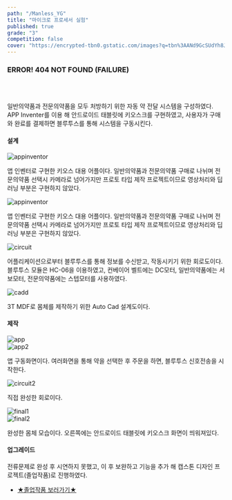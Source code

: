 ```yaml
---
path: "/Manless_YG"
title: "마이크로 프로세서 실험"
published: true
grade: "3"
competition: false
cover: "https://encrypted-tbn0.gstatic.com/images?q=tbn%3AANd9GcSUdYh8JTACmwQbD6nYnUQBfEF6ahKvuVRzMw&usqp=CAU"
---
```

<h3> ERROR! 404 NOT FOUND (FAILURE) </h3>
<br><br>
<p>
    일반의약품과 전문의약품을 모두 처방하기 위한 자동 약 전달 시스템을 구성하였다.
    APP Inventer를 이용 해 안드로이드 태블릿에 키오스크를 구현하였고, 사용자가 구매와 완료를 결제하면 블루투스를 통해 시스템을 구동시킨다.
    
</p>
    <h4> 설계 </h4>
    <div class="box alt">
        <div class="row gtr-50 gtr-uniform">
            <div class="col-12"><span class="image fit"> 
                <img src="https://github.com/ok60subin/subamzak/blob/master/src/assets/images/appinventor.png?raw=true" alt="appinventor" >
            </span></div>
        </div>
    </div>
    <p>
        앱 인벤터로 구현한 키오스 대용 어플이다. 일반의약품과 전문의약품 구매로 나뉘며 전문의약품 선택시 카메라로 넘어가지만 프로토 타입 제작 프로젝트이므로 영상처리와 딥러닝 부분은 구현하지 않았다.
    </p>
    <div class="box alt">
        <div class="row gtr-50 gtr-uniform">
            <div class="col-12"><span class="image fit"> 
                <img src="https://github.com/ok60subin/subamzak/blob/master/src/assets/images/appinventor.png?raw=true" alt="appinventor" >
            </span></div>
        </div>
    </div>
    <p>
        앱 인벤터로 구현한 키오스 대용 어플이다. 일반의약품과 전문의약품 구매로 나뉘며 전문의약품 선택시 카메라로 넘어가지만 프로토 타입 제작 프로젝트이므로 영상처리와 딥러닝 부분은 구현하지 않았다.
    </p>
        <div class="box alt">
            <div class="row gtr-50 gtr-uniform">
                <div class="col-12"><span class="image fit"> 
                    <img src="https://github.com/ok60subin/subamzak/blob/master/src/assets/images/circuit.png?raw=true" alt="circuit" >
                </span></div>
            </div>
         </div>
    <p>
        어플리케이션으로부터 블루투스를 통해 정보를 수신받고, 작동시키기 위한 회로도이다. 블루투스 모듈은 HC-06을 이용하였고, 컨베이어 벨트에는 DC모터, 일반의약품에는 서보모터, 전문의약품에는 스텝모터를 사용하였다.
    </p>
        <div class="box alt">
            <div class="row gtr-50 gtr-uniform">
                <div class="col-12"><span class="image fit"> 
                    <img src="https://github.com/ok60subin/subamzak/blob/master/src/assets/images/cadd.png?raw=true" alt="cadd" >
                </span></div>
            </div>
        </div>
    <p>
        3T MDF로 몸체를 제작하기 위한 Auto Cad 설계도이다.
    </p>
    <h4>제작</h4>
    <div class="box alt twoimg">
        <div class="row gtr-50 gtr-uniform imgs multi">
            <div class="col-6"> <span class="image fit">
                <img src="https://github.com/ok60subin/subamzak/blob/master/src/assets/images/app.png?raw=true" alt="app">
            </span></div>
            <div class="col-6"> <span class="image fit">
                <img src="https://github.com/ok60subin/subamzak/blob/master/src/assets/images/app2.png?raw=true" alt="app2">
            </span></div>
        </div>
    </div>
    <p>
        앱 구동화면이다. 여러화면을 통해 약을 선택한 후 주문을 하면, 블루투스 신호전송을 시작한다.
    </P>
    <div class="box alt">
        <div class="row gtr-50 gtr-uniform">
            <div class="col-12"><span class="image fit"> 
                <img src="https://github.com/ok60subin/subamzak/blob/master/src/assets/images/circuit2.png?raw=true" alt="circuit2" >
            </span></div>
        </div>
    </div>
    <p>
        직접 완성한 회로이다.
    </p>
    <div class="box alt twoimg">
        <div class="row gtr-50 gtr-uniform imgs multi">
            <div class="col-6"> <span class="image fit">
                <img src="https://github.com/ok60subin/subamzak/blob/master/src/assets/images/final1.png?raw=true" alt="final1">
            </span></div>
            <div class="col-6"> <span class="image fit">
                <img src="https://github.com/ok60subin/subamzak/blob/master/src/assets/images/final2.png?raw=true" alt="final2">
            </span></div>
        </div>
    </div>
    <p>
        완성한 몸체 모습이다. 오른쪽에는 안드로이드 태블릿에 키오스크 화면이 띄워져있다.
    </p>
    <h4>업그레이드</h4>
    <p>
        전류문제로 완성 후 시연하지 못했고, 이 후 보완하고 기능을 추가 해 캡스톤 디자인 프로젝트(졸업작품)로 진행하였다.
    </p>
    <div class="col-6 col-12-medium"></div>
        <div class="col-6 col-12-medium">
            <ul class="actions stacked">
            <li>
            <a href="/Pill-Dispenser" class="button fit primary">★졸업작품 보러가기★</a>
            </li>
            </ul>
        </div>
    </div>
    </div>
